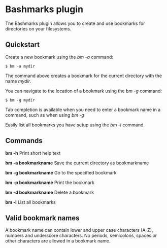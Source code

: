 # Bashmarks plugin

The Bashmarks plugin allows you to create and use bookmarks for directories on your filesystems. 

## Quickstart

Create a new bookmark using the *bm -a* command:

`$ bm -a mydir`

The command above creates a bookmark for the current directory with the name *mydir*. 

You can navigate to the location of a bookmark using the *bm -g* command: 

`$ bm -g mydir`

Tab completion is available when you need to enter a bookmark name in a command, such as when using *bm -g*

Easily list all bookmarks you have setup using the *bm -l* command.  

## Commands

**bm -h** Print short help text

**bm -a bookmarkname** Save the current directory as bookmarkname

**bm -g bookmarkname** Go to the specified bookmark

**bm -p bookmarkname** Print the bookmark 

**bm -d bookmarkname** Delete a bookmark

**bm -l** List all bookmarks

## Valid bookmark names

A bookmark name can contain lower and upper case characters (A-Z), numbers and underscore characters. No periods, semicolons, spaces or other characters are allowed in a bookmark name.
